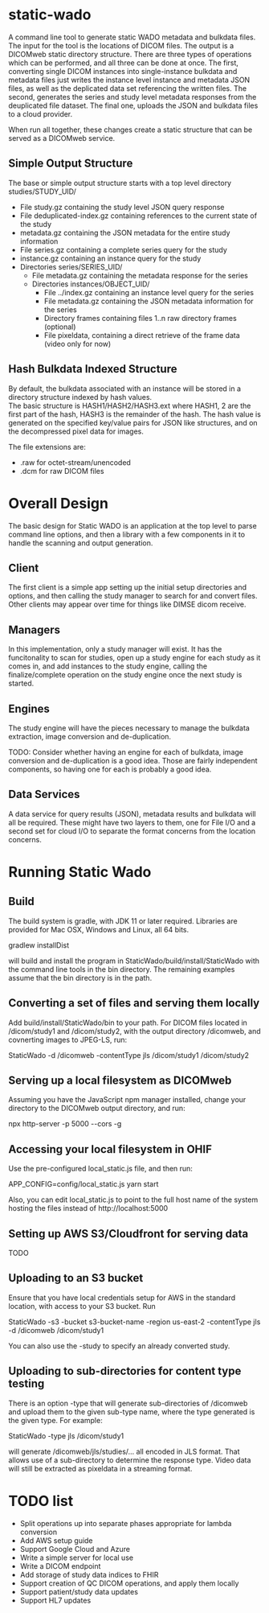 # static-wado
A command line tool to generate static WADO metadata and bulkdata files.  
The input for the tool is the locations of DICOM files.
The output is a DICOMweb static directory structure.
There are three types of operations which can be performed, and all three can be done at once.
The first, converting single DICOM instances into single-instance bulkdata and metadata files just writes
the instance level instance and metadata JSON files, as well as the deplicated data set referencing the written files.
The second, generates the series and study level metadata responses from the deuplicated file dataset.
The final one, uploads the JSON and bulkdata files to a cloud provider.

When run all together, these changes create a static structure that can be served as a DICOMweb service.

## Simple Output Structure
The base or simple output structure starts with a top level directory studies/STUDY_UID/
* File study.gz containing the study level JSON query response
* File deduplicated-index.gz containing references to the current state of the study
* metadata.gz containing the JSON metadata for the entire study information
* File series.gz containing a complete series query for the study
* instance.gz containing an instance query for the study
* Directories series/SERIES_UID/
  * File metadata.gz containing the metadata response for the series
  * Directories instances/OBJECT_UID/
      * File ../index.gz containing an instance level query for the series
      * File metadata.gz containing the JSON metadata information for the series
      * Directory frames containing files 1..n raw directory frames (optional)
      * File pixeldata, containing a direct retrieve of the frame data (video only for now)

## Hash Bulkdata Indexed Structure
By default, the bulkdata associated with an instance will be stored in a directory structure indexed by hash values.  
The basic structure is  HASH1/HASH2/HASH3.ext  where HASH1, 2 are the first
part of the hash, HASH3 is the remainder of the hash.  The hash value is
generated on the specified key/value pairs for JSON like structures, and on 
the decompressed pixel data for images.  

The file extensions are:
* .raw for octet-stream/unencoded
* .dcm for raw DICOM files

# Overall Design
The basic design for Static WADO is an application at the top level to parse command line options, and then a library 
with a few components in it to handle the scanning and output generation.

## Client
The first client is a simple app setting up the initial setup directories and options, and then calling the study manager to search for and convert files.  Other clients may appear over time for things like DIMSE dicom receive.

## Managers
In this implementation, only a study manager will exist.  It has the funcitonality to scan for studies, open up a study engine for each study as it comes in, and add instances to the study engine, calling the finalize/complete operation on the study engine once the next study is started.

## Engines
The study engine will have the pieces necessary to manage
the bulkdata extraction, image conversion and de-duplication.

TODO: Consider whether having an engine for each of bulkdata, image conversion and de-duplication is a good idea.
Those are fairly independent components, so having one for each is
probably a good idea.

## Data Services
A data service for query results (JSON), metadata results and bulkdata will 
all be required. These might have two layers to them, one for File I/O
and a second set for cloud I/O to separate the format concerns from the
location concerns.

# Running Static Wado

## Build
The build system is gradle, with JDK 11 or later required.  Libraries are
provided for Mac OSX, Windows and Linux,  all 64 bits.

gradlew installDist

will build and install the program in
StaticWado/build/install/StaticWado
with the command line tools in the bin directory.  The remaining examples
assume that the bin directory is in the path.  

## Converting a set of files and serving them locally
Add build/install/StaticWado/bin to your path.
For DICOM files located in /dicom/study1 and /dicom/study2, with the 
output directory /dicomweb, and covnerting images to JPEG-LS, run:

StaticWado -d /dicomweb -contentType jls /dicom/study1 /dicom/study2

## Serving up a local filesystem as DICOMweb
Assuming you have the JavaScript npm manager installed, change your directory
to the DICOMweb output directory, and run:

npx http-server -p 5000 --cors -g

## Accessing your local filesystem in OHIF
Use the pre-configured local_static.js file, and then run:

APP_CONFIG=config/local_static.js yarn start

Also, you can edit local_static.js to point to the full host name of the
system hosting the files instead of http://localhost:5000

## Setting up AWS S3/Cloudfront for serving data
TODO

## Uploading to an S3 bucket
Ensure that you have local credentials setup for AWS in the standard location,
with access to your S3 bucket.  Run

StaticWado -s3 -bucket s3-bucket-name -region us-east-2 -contentType jls -d /dicomweb /dicom/study1

You can also use the -study <UID> to specify an already converted study.

## Uploading to sub-directories for content type testing
There is an option -type that will generate sub-directories of /dicomweb
and upload them to the given sub-type name, where the type generated is the
given type.  For example:

StaticWado -type jls /dicom/study1

will generate /dicomweb/jls/studies/... all encoded in JLS format.  That allows
use of a sub-directory to determine the response type.  Video data will still
be extracted as pixeldata in a streaming format.


# TODO list

* Split operations up into separate phases appropriate for lambda conversion
* Add AWS setup guide
* Support Google Cloud and Azure
* Write a simple server for local use
* Write a DICOM endpoint
* Add storage of study data indices to FHIR
* Support creation of QC DICOM operations, and apply them locally
* Support patient/study data updates
* Support HL7 updates

